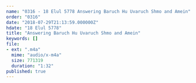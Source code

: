 ```yaml
---
name: "0316 - 18 Elul 5778 Answering Baruch Hu Uvaruch Shmo and Amein"
order: "0316"
date: "2018-07-29T21:13:59.000000Z"
hdate: "18 Elul 5778"
title: "Answering Baruch Hu Uvaruch Shmo and Amein"
keywords: []
file:
- ext: ".m4a"
  mime: "audio/x-m4a"
  size: 771319
  duration: "1:32"
published: true
---
```

